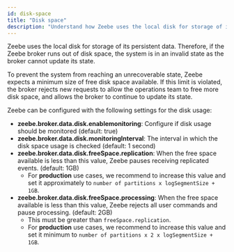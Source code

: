 ```yaml
---
id: disk-space
title: "Disk space"
description: "Understand how Zeebe uses the local disk for storage of its persistent data, and configuring Zeebe for the disk usage watermarks."
---
```


Zeebe uses the local disk for storage of its persistent data. Therefore, if the Zeebe broker runs out of disk space, the system is in an invalid state as the broker cannot update its state.

To prevent the system from reaching an unrecoverable state, Zeebe expects a minimum size of free disk space available. If this limit is violated, the broker rejects new requests to allow the operations team to free more disk space, and allows the broker to continue to update its state.

Zeebe can be configured with the following settings for the disk usage:

- **zeebe.broker.data.disk.enablemonitoring**: Configure if disk usage should be monitored (default: true)
- **zeebe.broker.data.disk.monitoringInterval**: The interval in which the disk space usage is checked (default: 1 second)
- **zeebe.broker.data.disk.freeSpace.replication**: When the free space available is less than this value, Zeebe pauses receiving replicated events. (default: 1GB)
  - For **production** use cases, we recommend to increase this value and set it approximately to `number of partitions x logSegmentSize + 1GB`.
- **zeebe.broker.data.disk.freeSpace.processing**: When the free space available is less than this value, Zeebe rejects all user commands and pause processing. (default: 2GB)
  - This must be greater than `freeSpace.replication`.
  - For **production** use cases, we recommend to increase this value and set it minimum to `number of partitions x 2 x logSegmentSize + 1GB`.
